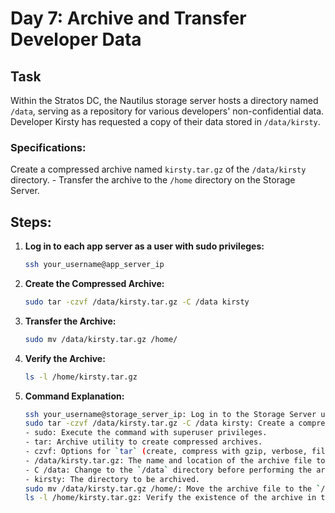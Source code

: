 
# Day 7: Archive and Transfer Developer Data

## Task
Within the Stratos DC, the Nautilus storage server hosts a directory named `/data`, serving as a repository for various developers' non-confidential data. Developer Kirsty has requested a copy of their data stored in `/data/kirsty`.

### Specifications:
Create a compressed archive named `kirsty.tar.gz` of the `/data/kirsty` directory. - Transfer the archive to the `/home` directory on the Storage Server.

## Steps:

1. **Log in to each app server as a user with sudo privileges:**
   ```sh
   ssh your_username@app_server_ip
2.  **Create the Compressed Archive:**
	```sh
	sudo tar -czvf /data/kirsty.tar.gz -C /data kirsty
3.  **Transfer the Archive:**
	```sh
	sudo mv /data/kirsty.tar.gz /home/
4. **Verify the Archive:**
	```sh
	ls -l /home/kirsty.tar.gz
5. **Command Explanation:**
    ```sh
    ssh your_username@storage_server_ip: Log in to the Storage Server using your username.
   sudo tar -czvf /data/kirsty.tar.gz -C /data kirsty: Create a compressed archive of the `/data/kirsty` directory.
   - sudo: Execute the command with superuser privileges.
   - tar: Archive utility to create compressed archives.
   - czvf: Options for `tar` (create, compress with gzip, verbose, file name).
   - /data/kirsty.tar.gz: The name and location of the archive file to be created.
   - C /data: Change to the `/data` directory before performing the archiving.
   - kirsty: The directory to be archived.
   sudo mv /data/kirsty.tar.gz /home/: Move the archive file to the `/home` directory.
   ls -l /home/kirsty.tar.gz: Verify the existence of the archive in the `/home` directory.
